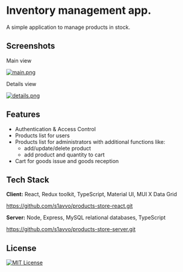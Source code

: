 # Inventory management app.

A simple application to manage products in stock.


## Screenshots

Main view

[![main.png](https://i.postimg.cc/yNjZJvrq/main.png)](https://postimg.cc/mccDJNsV)

Details view

[![details.png](https://i.postimg.cc/2SMj8JD9/details.png)](https://postimg.cc/qNcH11g2)


## Features

- Authentication & Access Control
- Products list for users
- Products list for administrators with additional functions like:
    - add/update/delete product
    - add product and quantity to cart
- Cart for goods issue and goods reception


## Tech Stack

**Client:** React, Redux toolkit, TypeScript, Material UI, MUI X Data Grid

https://github.com/s1avvo/products-store-react.git


**Server:** Node, Express, MySQL relational databases, TypeScript

https://github.com/s1avvo/products-store-server.git



## License

[![MIT License](https://img.shields.io/badge/License-MIT-green.svg)](https://choosealicense.com/licenses/mit/)
